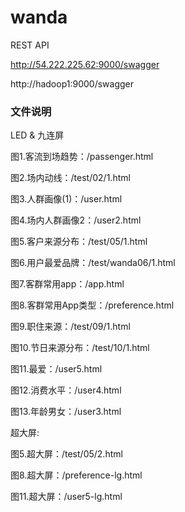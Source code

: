 wanda
===============

REST API

http://54.222.225.62:9000/swagger

http://hadoop1:9000/swagger

### 文件说明 ###

LED & 九连屏

图1.客流到场趋势：/passenger.html  

图2.场内动线：/test/02/1.html

图3.人群画像(1)：/user.html

图4.场内人群画像2：/user2.html

图5.客户来源分布：/test/05/1.html

图6.用户最爱品牌：/test/wanda06/1.html

图7.客群常用app：/app.html

图8.客群常用App类型：/preference.html

图9.职住来源：/test/09/1.html


图10.节日来源分布：/test/10/1.html

图11.最爱：/user5.html  

图12.消费水平：/user4.html  

图13.年龄男女：/user3.html 



超大屏:

图5.超大屏：/test/05/2.html

图8.超大屏：/preference-lg.html

图11.超大屏：/user5-lg.html
